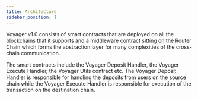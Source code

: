 ```yaml
---
title: Architecture
sidebar_position: 1
---
```


Voyager v1.0 consists of smart contracts that are deployed on all the blockchains that it supports and a middleware contract sitting on the Router Chain which forms the abstraction layer for many complexities of the cross-chain communication.

The smart contracts include the Voyager Deposit Handler, the Voyager Execute Handler, the Voyager Utils contract etc. The Voyager Deposit Handler is responsible for handling the deposits from users on the source chain while the Voyager Execute Handler is responsible for execution of the transaction on the destination chain.